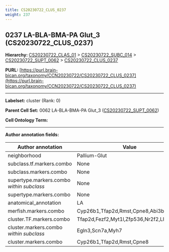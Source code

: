```yaml
---
title: CS20230722_CLUS_0237
weight: 237
---
```

## 0237 LA-BLA-BMA-PA Glut_3 (CS20230722_CLUS_0237)
<b>Hierarchy: </b>
[CS20230722_CLAS_01](../CS20230722_CLAS_01) >
[CS20230722_SUBC_014](../CS20230722_SUBC_014) >
[CS20230722_SUPT_0062](../CS20230722_SUPT_0062) >
[CS20230722_CLUS_0237](../CS20230722_CLUS_0237)

**PURL:** [https://purl.brain-bican.org/taxonomy/CCN20230722/CS20230722_CLUS_0237](https://purl.brain-bican.org/taxonomy/CCN20230722/CS20230722_CLUS_0237)

---


**Labelset:** cluster (Rank: 0)

**Parent Cell Set:** 0062 LA-BLA-BMA-PA Glut_3 ([CS20230722_SUPT_0062](../CS20230722_SUPT_0062))



**Cell Ontology Term:** 

[MARKER GENES.]: #


---

[TRANSFERRED ANNOTATIONS.]: #


[AUTHOR ANNOTATION FIELDS.]: #


**Author annotation fields:**

| Author annotation | Value |
|-------------------|-------|
|neighborhood|Pallium-Glut|
|subclass.tf.markers.combo|None|
|subclass.markers.combo|None|
|supertype.markers.combo _within subclass_|None|
|supertype.markers.combo|None|
|anatomical_annotation|LA|
|merfish.markers.combo|Cyp26b1,Tfap2d,Rmst,Cpne8,Abi3bp,Vegfc|
|cluster.TF.markers.combo|Tfap2d,Fezf2,Myt1l,Zfp536,Nr2f2,Lhx2|
|cluster.markers.combo _within subclass_|Egln3,Scn7a,Myh7|
|cluster.markers.combo|Cyp26b1,Tfap2d,Rmst,Cpne8|
